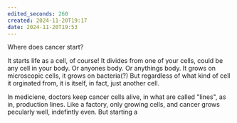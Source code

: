 ```yaml
---
edited_seconds: 260
created: 2024-11-20T19:17
date: 2024-11-20T19:53
---
```

Where does cancer start?

It starts life as a cell, of course! It divides from one of your cells, could be any cell in your body. Or anyones body. Or anythings body. It grows on microscopic cells, it grows on bacteria(?) But regardless of what kind of cell it orginated from, it is itself, in fact, just another cell.

In mediciene, doctors keep cancer cells alive, in what are called "lines", as in, production lines. Like a factory, only growing cells, and cancer grows pecularly well, indefintly even. But starting a